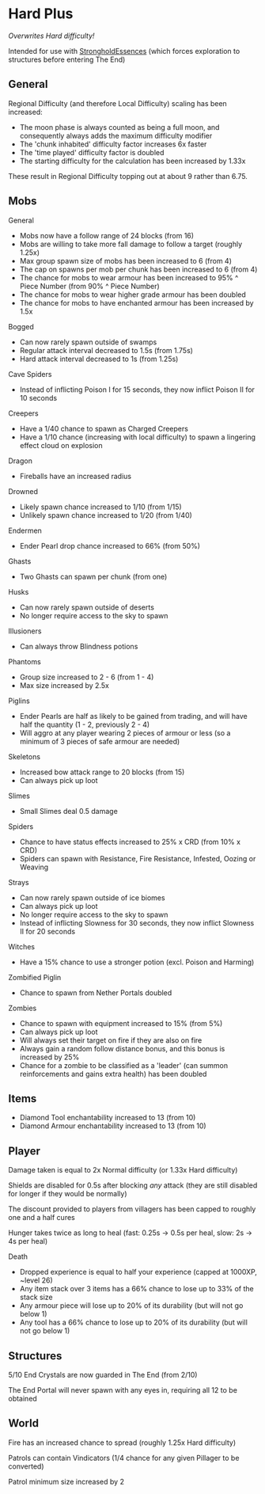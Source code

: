 # Hard Plus

*Overwrites Hard difficulty!*

Intended for use with [StrongholdEssences](https://github.com/yakasov/StrongholdEssences) (which forces exploration to structures before entering The End)

## General

Regional Difficulty (and therefore Local Difficulty) scaling has been increased:
- The moon phase is always counted as being a full moon, and consequently always adds the maximum difficulty modifier
- The 'chunk inhabited' difficulty factor increases 6x faster
- The 'time played' difficulty factor is doubled
- The starting difficulty for the calculation has been increased by 1.33x

These result in Regional Difficulty topping out at about 9 rather than 6.75.

## Mobs

General
- Mobs now have a follow range of 24 blocks (from 16)
- Mobs are willing to take more fall damage to follow a target (roughly 1.25x)
- Max group spawn size of mobs has been increased to 6 (from 4)
- The cap on spawns per mob per chunk has been increased to 6 (from 4)
- The chance for mobs to wear armour has been increased to 95% ^ Piece Number (from 90% ^ Piece Number)
- The chance for mobs to wear higher grade armour has been doubled
- The chance for mobs to have enchanted armour has been increased by 1.5x

Bogged
- Can now rarely spawn outside of swamps
- Regular attack interval decreased to 1.5s (from 1.75s)
- Hard attack interval decreased to 1s (from 1.25s)

Cave Spiders
- Instead of inflicting Poison I for 15 seconds, they now inflict Poison II for 10 seconds

Creepers
- Have a 1/40 chance to spawn as Charged Creepers
- Have a 1/10 chance (increasing with local difficulty) to spawn a lingering effect cloud on explosion

Dragon
- Fireballs have an increased radius

Drowned
- Likely spawn chance increased to 1/10 (from 1/15)
- Unlikely spawn chance increased to 1/20 (from 1/40)

Endermen
- Ender Pearl drop chance increased to 66% (from 50%)

Ghasts
- Two Ghasts can spawn per chunk (from one)

Husks
- Can now rarely spawn outside of deserts
- No longer require access to the sky to spawn

Illusioners
- Can always throw Blindness potions

Phantoms
- Group size increased to 2 - 6 (from 1 - 4)
- Max size increased by 2.5x

Piglins
- Ender Pearls are half as likely to be gained from trading, and will have half the quantity (1 - 2, previously 2 - 4)
- Will aggro at any player wearing 2 pieces of armour or less (so a minimum of 3 pieces of safe armour are needed)

Skeletons
- Increased bow attack range to 20 blocks (from 15)
- Can always pick up loot

Slimes
- Small Slimes deal 0.5 damage

Spiders
- Chance to have status effects increased to 25% x CRD (from 10% x CRD)
- Spiders can spawn with Resistance, Fire Resistance, Infested, Oozing or Weaving

Strays
- Can now rarely spawn outside of ice biomes
- Can always pick up loot
- No longer require access to the sky to spawn
- Instead of inflicting Slowness for 30 seconds, they now inflict Slowness II for 20 seconds

Witches
- Have a 15% chance to use a stronger potion (excl. Poison and Harming)

Zombified Piglin
- Chance to spawn from Nether Portals doubled 

Zombies
- Chance to spawn with equipment increased to 15% (from 5%)
- Can always pick up loot
- Will always set their target on fire if they are also on fire
- Always gain a random follow distance bonus, and this bonus is increased by 25%
- Chance for a zombie to be classified as a 'leader' (can summon reinforcements and gains extra health) has been doubled

## Items

- Diamond Tool enchantability increased to 13 (from 10)
- Diamond Armour enchantability increased to 13 (from 10)

## Player

Damage taken is equal to 2x Normal difficulty (or 1.33x Hard difficulty)

Shields are disabled for 0.5s after blocking *any* attack (they are still disabled for longer if they would be normally)

The discount provided to players from villagers has been capped to roughly one and a half cures

Hunger takes twice as long to heal (fast: 0.25s -> 0.5s per heal, slow: 2s -> 4s per heal)

Death
- Dropped experience is equal to half your experience (capped at 1000XP, ~level 26)
- Any item stack over 3 items has a 66% chance to lose up to 33% of the stack size
- Any armour piece will lose up to 20% of its durability (but will not go below 1)
- Any tool has a 66% chance to lose up to 20% of its durability (but will not go below 1)

## Structures

5/10 End Crystals are now guarded in The End (from 2/10)

The End Portal will never spawn with any eyes in, requiring all 12 to be obtained

## World

Fire has an increased chance to spread (roughly 1.25x Hard difficulty)

Patrols can contain Vindicators (1/4 chance for any given Pillager to be converted)

Patrol minimum size increased by 2